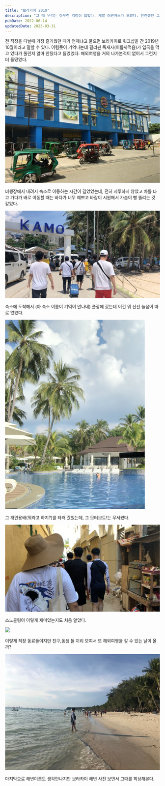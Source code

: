 ```yaml
---
title: "보라카이 2019"
description: "그 때 우리는 아무런 걱정이 없었다. 개발 어벤져스가 모였다. 찬란했던 그 때를 회상해본다. 인싸들이 모인 회사! 인데발자들의 워크샵!"
pubDate: 2022-06-14
updatedDate: 2023-03-31
---
```


전 직장을 다닐때 가장 즐거웠던 때가 언제냐고 물으면 보라카이로 워크샵을 간 2019년 10월이라고 말할 수 있다. 어렴풋이 기억나는데 필리핀 독재자(이름까먹음)가 입국을 막고 있다가 풀린지 얼마 안됬다고 들었었다. 해외여행을 거의 나가본적이 없어서 그런지 더 들떴었다.

![](/content/images/2022/06/DB136FB4-5485-4958-8FE8-DDA73BBF5911_1_105_c.jpeg)

비행장에서 내려서 숙소로 이동하는 시간이 길었었는데, 전혀 지루하지 않았고 차를 타고 가다가 배로 이동할 때는 바다가 너무 예쁘고 바람이 시원해서 가슴이 뻥 뚤리는 것 같았다.

![](/content/images/2022/06/3FA51EA3-3B1E-4B97-AE80-CDBD3FBFFC7A_1_105_c.jpeg)

숙소에 도착해서 (아 숙소 이름이 기억이 안나네) 풀장에 갔는데 이건 뭐 신선 놀음이 따로 없었다.

![](/content/images/2022/06/DraggedImage.png)

그 개인용배(뭐라고 하지?)를 타러 갔었는데, 그 모터보트!는 무서웠다.

![](/content/images/2022/06/620B2FC7-97FA-46FA-87B1-E860BC8C43D6_1_105_c.jpeg)

스노쿨링이 이렇게 재미있는지도 처음 알았다.

![](/content/images/2022/06/E51FDEE7-86B9-44EF-B7C0-C86EDE2B55CB_1_102_o.jpeg)

이렇게 직장 동료들이지만 친구,동생 들 끼리 모여서 또 해외여행을 갈 수 있는 날이 올까?

![](/content/images/2022/06/749847D4-4AF1-4A16-A694-5461A1154B07_1_105_c.jpeg)

마지막으로 해변이름도 생각안나지만 보라카이 해변 사진 보면서 그때를 회상해본다.
